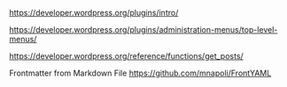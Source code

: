 https://developer.wordpress.org/plugins/intro/

https://developer.wordpress.org/plugins/administration-menus/top-level-menus/

https://developer.wordpress.org/reference/functions/get_posts/


Frontmatter from Markdown File
https://github.com/mnapoli/FrontYAML